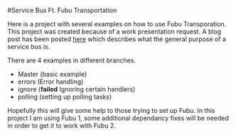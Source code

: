 #Service Bus Ft. Fubu Transportation

Here is a project with several examples on how to use Fubu Transporation. This project was created because of a work presentation request. A blog post has been posted [here](blog.rizowski.net/what-is-a-service-bus/) which describes what the general purpose of a service bus is.

There are 4 examples in different branches.
 * Master (basic example)
 * errors (Error handling)
 * ignore (**failed** Ignoring certain handlers)
 * polling (setting up polling tasks)

 Hopefully this will give some help to those trying to set up Fubu. In this project I am using Fubu 1, some additional dependancy fixes will be needed in order to get it to work with Fubu 2.
